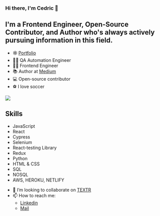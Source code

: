 ### Hi there, I'm Cedric 👋

## I'm a Frontend Engineer, Open-Source Contributor, and Author who's always actively pursuing information in this field.

* 🕸️ [Portfolio](https://damian-sketch.github.io/Portfolio)
* 👨‍💼 QA Automation Engineer
* 👨‍💼 Frontend Engineer
* 📚 Author at [Medium](https://cedric21.medium.com/)
* 💻 Open-source contributor
* ⚽ I love soccer

![](https://komarev.com/ghpvc/?username=damian-sketch&color=blueviolet&style=plastic)

## Skills

* JavaScript
* React
* Cypress
* Selenium
* React-testing Library
* Redux
* Python
* HTML & CSS
* SQL
* NOSQL
* AWS, HEROKU, NETLIFY

- 👯 I’m looking to collaborate on [TEXTR](https://github.com/damian-sketch/textr)
- 📫 How to reach me: 
    * [Linkedin](https://www.linkedin.com/in/cedric-muuo-7625861aa/)
    * [Mail](mailto:cedricdamian19@gmail.com)     


